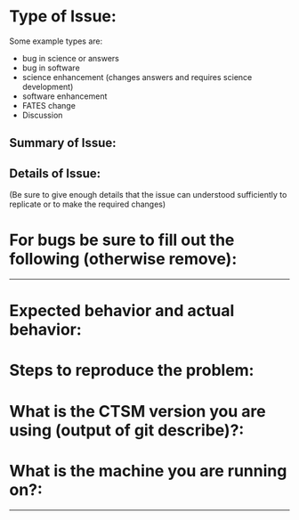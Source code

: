 # Type of Issue:
Some example types are:
* bug in science or answers
* bug in software
* science enhancement (changes answers and requires science development)
* software enhancement
* FATES change
* Discussion


## Summary of Issue:

## Details of Issue:
(Be sure to give enough details that the issue can understood sufficiently to replicate
 or to make the required changes)

# For bugs be sure to fill out the following (otherwise remove):
-----------------------------------------------------------------
# Expected behavior and actual behavior:

# Steps to reproduce the problem:

# What is the CTSM version you are using (output of git describe)?:

# What is the machine you are running on?:

-----------------------------------------------------------------

